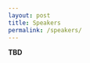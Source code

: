 ```yaml
---
layout: post
title: Speakers
permalink: /speakers/
---
```


<!-- <table>
  <tr>
    <td> 
      <img src="https://github.com/AI-Ads/Web-2024.github.io/blob/main/images/Eleni_Mangina.jpg?raw=true"  alt="1" width = 150px height = 160px ><br />
      <a href="https://people.ucd.ie/eleni.mangina">Eleni Mangina</a><br />
      UCD
    </td>
    <td> 
      <img src="https://github.com/AI-Ads/Web-2024.github.io/blob/main/images/Su_Lin_Blodgett.jpg?raw=true"  alt="1" width = 150px height = 160px ><br />
      <a href="https://sblodgett.github.io/">Su Lin Blodgett</a><br />
      Microsoft Research
    </td>
    <td> 
      <img src="https://github.com/AI-Ads/Web-2024.github.io/blob/main/images/xx.jpg?raw=true"  alt="1" width = 150px height = 160px ><br />
      <a href="xx">Person 3</a><br />
      Institute 3
    </td>
  </tr> 
  <tr>
    <td> 
      <img src="https://github.com/AI-Ads/Web-2024.github.io/blob/main/images/xx.jpg?raw=true"  alt="1" width = 150px height = 160px ><br />
      <a href="xx">Person 4</a><br />
      Institute 4
    </td>
    <td> 
      <img src="https://github.com/AI-Ads/Web-2024.github.io/blob/main/images/xx.jpg?raw=true"  alt="1" width = 150px height = 160px ><br />
      <a href="xx">Person 5</a><br />
      Institute 5
    </td>
    <td> 
      <img src="https://github.com/AI-Ads/Web-2024.github.io/blob/main/images/xx.jpg?raw=true"  alt="1" width = 150px height = 160px ><br />
      <a href="xx">Person 6</a><br />
      Institute 6
    </td>
  </tr> 
</table> --> 

**TBD**
